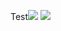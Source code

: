 Test![](file:///C:/Users/DELL/Documents/image_1721459119738.png)
![](file:///C:/Users/DELL/Documents/image_1721459213227.png)

